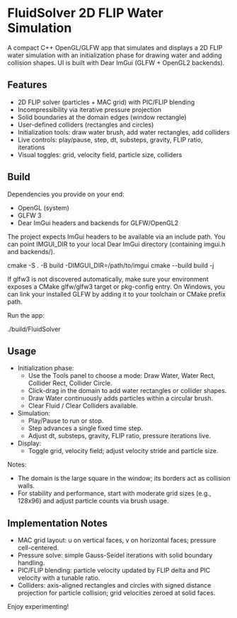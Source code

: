 # FluidSolver 2D FLIP Water Simulation

A compact C++ OpenGL/GLFW app that simulates and displays a 2D FLIP water simulation with an initialization phase for drawing water and adding collision shapes. UI is built with Dear ImGui (GLFW + OpenGL2 backends).

## Features

- 2D FLIP solver (particles + MAC grid) with PIC/FLIP blending
- Incompressibility via iterative pressure projection
- Solid boundaries at the domain edges (window rectangle)
- User-defined colliders (rectangles and circles)
- Initialization tools: draw water brush, add water rectangles, add colliders
- Live controls: play/pause, step, dt, substeps, gravity, FLIP ratio, iterations
- Visual toggles: grid, velocity field, particle size, colliders

## Build

Dependencies you provide on your end:
- OpenGL (system)
- GLFW 3
- Dear ImGui headers and backends for GLFW/OpenGL2

The project expects ImGui headers to be available via an include path. You can point IMGUI_DIR to your local Dear ImGui directory (containing imgui.h and backends/).

cmake -S . -B build -DIMGUI_DIR=/path/to/imgui
cmake --build build -j

If glfw3 is not discovered automatically, make sure your environment exposes a CMake glfw/glfw3 target or pkg-config entry. On Windows, you can link your installed GLFW by adding it to your toolchain or CMake prefix path.

Run the app:

./build/FluidSolver

## Usage

- Initialization phase:
  - Use the Tools panel to choose a mode: Draw Water, Water Rect, Collider Rect, Collider Circle.
  - Click-drag in the domain to add water rectangles or collider shapes.
  - Draw Water continuously adds particles within a circular brush.
  - Clear Fluid / Clear Colliders available.
- Simulation:
  - Play/Pause to run or stop.
  - Step advances a single fixed time step.
  - Adjust dt, substeps, gravity, FLIP ratio, pressure iterations live.
- Display:
  - Toggle grid, velocity field; adjust velocity stride and particle size.

Notes:
- The domain is the large square in the window; its borders act as collision walls.
- For stability and performance, start with moderate grid sizes (e.g., 128x96) and adjust particle counts via brush usage.

## Implementation Notes

- MAC grid layout: u on vertical faces, v on horizontal faces; pressure cell-centered.
- Pressure solve: simple Gauss-Seidel iterations with solid boundary handling.
- PIC/FLIP blending: particle velocity updated by FLIP delta and PIC velocity with a tunable ratio.
- Colliders: axis-aligned rectangles and circles with signed distance projection for particle collision; grid velocities zeroed at solid faces.

Enjoy experimenting!

